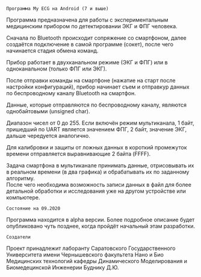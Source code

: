	Программа My ECG на Android (7 и выше)

Программа предназначена для работы с экспериментальным 
медицинским прибором по детектировании ЭКГ и ФПГ человека. 

Сначала по Bluetooth происходит сопряжение со смартфоном, 
далее создаётся подключение в самой программе (сокет), 
после чего начинается стадия обмена команд.

Прибор работает в двухканальном режиме (ЭКГ и ФПГ) 
или в одноканальном (только ФПГ или ЭКГ). 

После отправки команды на смартфоне 
(нажатие на старт после настройки конфигураций), 
прибор начинает съем и отправкуp данных по беспроводному 
каналу Bluetooth на смартфон.

Данные, которые отправляются по беспроводному каналу, 
являются однобайтовыми (unsigned char). 

Диапазон чисел от 0 до 255. Если включён режим мультиканала, 
1 байт, пришедший по UART является значением ФПГ, 2 байт, значение ЭКГ, 
дальше чередуется аналогично. 

Для калибровки и защиты от ложных данных в короткий промежуток времени 
отправляется выравнивающие 2 байта (FFFF). 

Задача смартфона в мультиканале принимать данные, отрисовывать их 
в реальном времени (в два графика) и обрабатывать их по заданному алгоритму.  
После чего необходима возможность записи данных в файл для более детальной 
обработки и исследования уже на другом устройстве или компьютере.

	Состояние на 09.2020

Программа находится в alpha версии. Более подробное описание будет опубликовано 
чуть позднее, когда пройдёт начальный этам разработки.

	Создатели 

Проект принадлежит лаборанту Саратовского Государственного Университета 
имени Чернышевского факультета Нано и Био Медицинских технологий кафедры 
Динамического Моделирования и Биомедецинской Инженерии Буднику Д.Ю.

